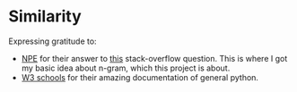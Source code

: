 # Similarity

Expressing gratitude to:
- [NPE](https://stackoverflow.com/users/367273/npe) for their answer to [this](https://stackoverflow.com/questions/18658106/quick-implementation-of-character-n-grams-for-word) stack-overflow question. This is where I got my basic idea about n-gram, which this project is about.
- [W3 schools](https://www.w3schools.com/python/python_sets.asp) for their amazing documentation of general python.
